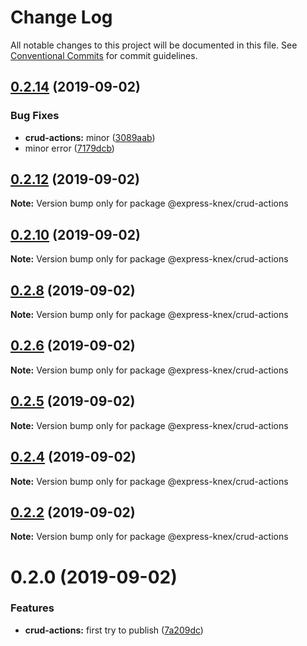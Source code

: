 # Change Log

All notable changes to this project will be documented in this file.
See [Conventional Commits](https://conventionalcommits.org) for commit guidelines.

## [0.2.14](https://github.com/express-knex/express-knex/tree/master/packages/crud-actions/compare/@express-knex/crud-actions@0.2.12...@express-knex/crud-actions@0.2.14) (2019-09-02)


### Bug Fixes

* **crud-actions:** minor ([3089aab](https://github.com/express-knex/express-knex/tree/master/packages/crud-actions/commit/3089aab))
* minor error ([7179dcb](https://github.com/express-knex/express-knex/tree/master/packages/crud-actions/commit/7179dcb))





## [0.2.12](https://github.com/express-knex/express-knex/tree/master/packages/crud-actions/compare/@express-knex/crud-actions@0.2.10...@express-knex/crud-actions@0.2.12) (2019-09-02)

**Note:** Version bump only for package @express-knex/crud-actions





## [0.2.10](https://github.com/express-knex/express-knex/tree/master/packages/crud-actions/compare/@express-knex/crud-actions@0.2.8...@express-knex/crud-actions@0.2.10) (2019-09-02)

**Note:** Version bump only for package @express-knex/crud-actions





## [0.2.8](https://github.com/express-knex/express-knex/tree/master/packages/crud-actions/compare/@express-knex/crud-actions@0.2.6...@express-knex/crud-actions@0.2.8) (2019-09-02)

**Note:** Version bump only for package @express-knex/crud-actions





## [0.2.6](https://github.com/express-knex/express-knex/tree/master/packages/crud-actions/compare/@express-knex/crud-actions@0.2.5...@express-knex/crud-actions@0.2.6) (2019-09-02)

**Note:** Version bump only for package @express-knex/crud-actions





## [0.2.5](https://github.com/express-knex/express-knex/tree/master/packages/crud-actions/compare/@express-knex/crud-actions@0.2.4...@express-knex/crud-actions@0.2.5) (2019-09-02)

**Note:** Version bump only for package @express-knex/crud-actions





## [0.2.4](https://github.com/express-knex/express-knex/tree/master/packages/crud-actions/compare/@express-knex/crud-actions@0.2.2...@express-knex/crud-actions@0.2.4) (2019-09-02)

**Note:** Version bump only for package @express-knex/crud-actions





## [0.2.2](https://github.com/express-knex/express-knex/tree/master/packages/crud-actions/compare/@express-knex/crud-actions@0.2.0...@express-knex/crud-actions@0.2.2) (2019-09-02)

**Note:** Version bump only for package @express-knex/crud-actions





# 0.2.0 (2019-09-02)


### Features

* **crud-actions:** first try to publish ([7a209dc](https://github.com/express-knex/express-knex/tree/master/packages/crud-actions/commit/7a209dc))
